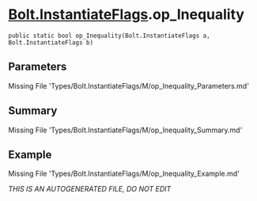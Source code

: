 # [Bolt.InstantiateFlags](Types/Bolt.InstantiateFlags.md).op_Inequality
`public static bool op_Inequality(Bolt.InstantiateFlags a, Bolt.InstantiateFlags b)`
## Parameters
Missing File 'Types/Bolt.InstantiateFlags/M/op_Inequality_Parameters.md'
## Summary
Missing File 'Types/Bolt.InstantiateFlags/M/op_Inequality_Summary.md'
## Example
Missing File 'Types/Bolt.InstantiateFlags/M/op_Inequality_Example.md'

*THIS IS AN AUTOGENERATED FILE, DO NOT EDIT*
